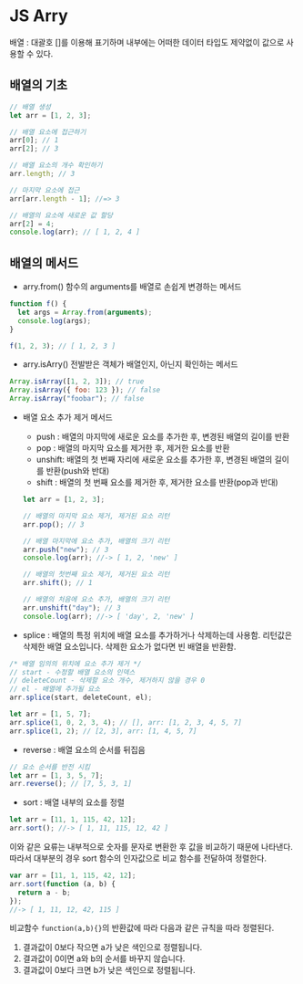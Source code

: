 # JS Arry

배열 : 대괄호 []를 이용해 표기하며 내부에는 어떠한 데이터 타입도 제약없이 값으로 사용할 수 있다.

## 배열의 기초

```javascript
// 배열 생성
let arr = [1, 2, 3];

// 배열 요소에 접근하기
arr[0]; // 1
arr[2]; // 3

// 배열 요소의 개수 확인하기
arr.length; // 3

// 마지막 요소에 접근
arr[arr.length - 1]; //=> 3

// 배열의 요소에 새로운 값 할당
arr[2] = 4;
console.log(arr); // [ 1, 2, 4 ]
```

## 배열의 메서드

- arry.from()
  함수의 arguments를 배열로 손쉽게 변경하는 메서드

```javascript
function f() {
  let args = Array.from(arguments);
  console.log(args);
}

f(1, 2, 3); // [ 1, 2, 3 ]
```

- arry.isArry()
  전발받은 객체가 배열인지, 아닌지 확인하는 메서드

```javascript
Array.isArray([1, 2, 3]); // true
Array.isArray({ foo: 123 }); // false
Array.isArray("foobar"); // false
```

- 배열 요소 추가 제거 메서드

  - push : 배열의 마지막에 새로운 요소를 추가한 후, 변경된 배열의 길이를 반환
  - pop : 배열의 마지막 요소를 제거한 후, 제거한 요소를 반환
  - unshift: 배열의 첫 번째 자리에 새로운 요소를 추가한 후, 변경된 배열의 길이를 반환(push와 반대)
  - shift : 배열의 첫 번째 요소를 제거한 후, 제거한 요소를 반환(pop과 반대)

  ```javascript
  let arr = [1, 2, 3];

  // 배열의 마지막 요소 제거, 제거된 요소 리턴
  arr.pop(); // 3

  // 배열 마지막에 요소 추가, 배열의 크기 리턴
  arr.push("new"); // 3
  console.log(arr); //-> [ 1, 2, 'new' ]

  // 배열의 첫번째 요소 제거, 제거된 요소 리턴
  arr.shift(); // 1

  // 배열의 처음에 요소 추가, 배열의 크기 리턴
  arr.unshift("day"); // 3
  console.log(arr); //-> [ 'day', 2, 'new' ]
  ```

* splice : 배열의 특정 위치에 배열 요소를 추가하거나 삭제하는데 사용함. 리턴값은 삭제한 배열 요소입니다. 삭제한 요소가 없다면 빈 배열을 반환함.

```javascript
/* 배열 임의의 위치에 요소 추가 제거 */
// start - 수정할 배열 요소의 인덱스
// deleteCount - 삭제할 요소 개수, 제거하지 않을 경우 0
// el - 배열에 추가될 요소
arr.splice(start, deleteCount, el);

let arr = [1, 5, 7];
arr.splice(1, 0, 2, 3, 4); // [], arr: [1, 2, 3, 4, 5, 7]
arr.splice(1, 2); // [2, 3], arr: [1, 4, 5, 7]
```

- reverse : 배열 요소의 순서를 뒤집음

```javascript
// 요소 순서를 반전 시킴
let arr = [1, 3, 5, 7];
arr.reverse(); // [7, 5, 3, 1]
```

- sort : 배열 내부의 요소를 정렬

```javascript
let arr = [11, 1, 115, 42, 12];
arr.sort(); //-> [ 1, 11, 115, 12, 42 ]
```

이와 같은 요류는 내부적으로 숫자를 문자로 변환한 후 값을 비교하기 때문에 나타낸다.
따라서 대부분의 경우 sort 함수의 인자값으로 비교 함수를 전달하여 정렬한다.

```javascript
var arr = [11, 1, 115, 42, 12];
arr.sort(function (a, b) {
  return a - b;
});
//-> [ 1, 11, 12, 42, 115 ]
```

비교함수 `function(a,b){}`의 반환값에 따라 다음과 같은 규칙을 따라 정렬된다.

1. 결과값이 0보다 작으면 a가 낮은 색인으로 정렬됩니다.
2. 결과값이 0이면 a와 b의 순서를 바꾸지 않습니다.
3. 결과값이 0보다 크면 b가 낮은 색인으로 정렬됩니다.

